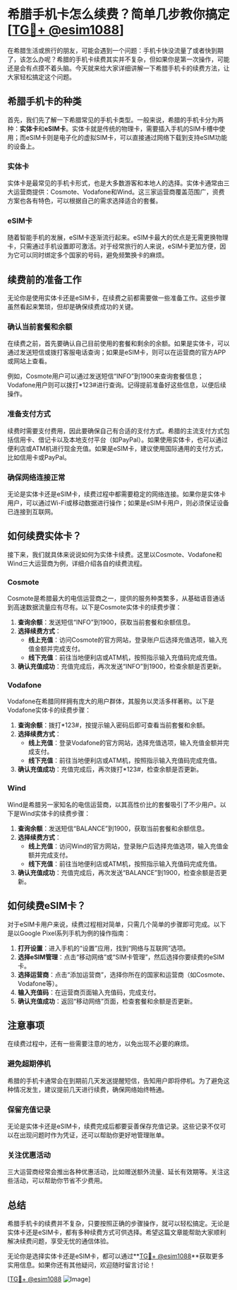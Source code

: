 # 希腊手机卡怎么续费？简单几步教你搞定[[TG💪+ @esim1088](https://t.me/s/esim1088)]

在希腊生活或旅行的朋友，可能会遇到一个问题：手机卡快没流量了或者快到期了，该怎么办呢？希腊的手机卡续费其实并不复杂，但如果你是第一次操作，可能还是会有点摸不着头脑。今天就来给大家详细讲解一下希腊手机卡的续费方法，让大家轻松搞定这个问题。

## 希腊手机卡的种类

首先，我们先了解一下希腊常见的手机卡类型。一般来说，希腊的手机卡分为两种：**实体卡**和**eSIM卡**。实体卡就是传统的物理卡，需要插入手机的SIM卡槽中使用；而eSIM卡则是电子化的虚拟SIM卡，可以直接通过网络下载到支持eSIM功能的设备上。

### 实体卡

实体卡是最常见的手机卡形式，也是大多数游客和本地人的选择。实体卡通常由三大运营商提供：Cosmote、Vodafone和Wind。这三家运营商覆盖范围广，资费方案也各有特色，可以根据自己的需求选择适合的套餐。

### eSIM卡

随着智能手机的发展，eSIM卡逐渐流行起来。eSIM卡最大的优点是无需更换物理卡，只需通过手机设置即可激活。对于经常旅行的人来说，eSIM卡更加方便，因为它可以同时绑定多个国家的号码，避免频繁换卡的麻烦。

## 续费前的准备工作

无论你是使用实体卡还是eSIM卡，在续费之前都需要做一些准备工作。这些步骤虽然看起来繁琐，但却是确保续费成功的关键。

### 确认当前套餐和余额

在续费之前，首先要确认自己目前使用的套餐和剩余的余额。如果是实体卡，可以通过发送短信或拨打客服电话查询；如果是eSIM卡，则可以在运营商的官方APP或网站上查看。

例如，Cosmote用户可以通过发送短信“INFO”到1900来查询套餐信息；Vodafone用户则可以拨打*123#进行查询。记得提前准备好这些信息，以便后续操作。

### 准备支付方式

续费时需要支付费用，因此要确保自己有合适的支付方式。希腊的主流支付方式包括信用卡、借记卡以及本地支付平台（如PayPal）。如果使用实体卡，也可以通过便利店或ATM机进行现金充值。如果是eSIM卡，建议使用国际通用的支付方式，比如信用卡或PayPal。

### 确保网络连接正常

无论是实体卡还是eSIM卡，续费过程中都需要稳定的网络连接。如果你是实体卡用户，可以通过Wi-Fi或移动数据进行操作；如果是eSIM卡用户，则必须保证设备已连接到互联网。

## 如何续费实体卡？

接下来，我们就具体来说说如何为实体卡续费。这里以Cosmote、Vodafone和Wind三大运营商为例，详细介绍各自的续费流程。

### Cosmote

Cosmote是希腊最大的电信运营商之一，提供的服务种类繁多，从基础语音通话到高速数据流量应有尽有。以下是Cosmote实体卡的续费步骤：

1. **查询余额**：发送短信“INFO”到1900，获取当前套餐和余额信息。
2. **选择续费方式**：
   - **线上充值**：访问Cosmote的官方网站，登录账户后选择充值选项，输入充值金额并完成支付。
   - **线下充值**：前往当地便利店或ATM机，按照指示输入充值码完成充值。
3. **确认充值成功**：充值完成后，再次发送“INFO”到1900，检查余额是否更新。

### Vodafone

Vodafone在希腊同样拥有庞大的用户群体，其服务以灵活多样著称。以下是Vodafone实体卡的续费步骤：

1. **查询余额**：拨打*123#，按提示输入密码后即可查看当前套餐和余额。
2. **选择续费方式**：
   - **线上充值**：登录Vodafone的官方网站，选择充值选项，输入充值金额并完成支付。
   - **线下充值**：前往当地便利店或ATM机，按照指示输入充值码完成充值。
3. **确认充值成功**：充值完成后，再次拨打*123#，检查余额是否更新。

### Wind

Wind是希腊另一家知名的电信运营商，以其高性价比的套餐吸引了不少用户。以下是Wind实体卡的续费步骤：

1. **查询余额**：发送短信“BALANCE”到1900，获取当前套餐和余额信息。
2. **选择续费方式**：
   - **线上充值**：访问Wind的官方网站，登录账户后选择充值选项，输入充值金额并完成支付。
   - **线下充值**：前往当地便利店或ATM机，按照指示输入充值码完成充值。
3. **确认充值成功**：充值完成后，再次发送“BALANCE”到1900，检查余额是否更新。

## 如何续费eSIM卡？

对于eSIM卡用户来说，续费过程相对简单，只需几个简单的步骤即可完成。以下是以Google Pixel系列手机为例的操作指南：

1. **打开设置**：进入手机的“设置”应用，找到“网络与互联网”选项。
2. **选择eSIM管理**：点击“移动网络”或“SIM卡管理”，然后选择你要续费的eSIM卡。
3. **选择运营商**：点击“添加运营商”，选择你所在的国家和运营商（如Cosmote、Vodafone等）。
4. **输入充值码**：在运营商页面输入充值码，完成支付。
5. **确认充值成功**：返回“移动网络”页面，检查套餐和余额是否更新。

## 注意事项

在续费过程中，还有一些需要注意的地方，以免出现不必要的麻烦。

### 避免超期停机

希腊的手机卡通常会在到期前几天发送提醒短信，告知用户即将停机。为了避免这种情况发生，建议提前几天进行续费，确保网络始终畅通。

### 保留充值记录

无论是实体卡还是eSIM卡，续费完成后都要妥善保存充值记录。这些记录不仅可以在出现问题时作为凭证，还可以帮助你更好地管理账单。

### 关注优惠活动

三大运营商经常会推出各种优惠活动，比如赠送额外流量、延长有效期等。关注这些活动，可以帮助你节省不少费用。

## 总结

希腊手机卡的续费并不复杂，只要按照正确的步骤操作，就可以轻松搞定。无论是实体卡还是eSIM卡，都有多种续费方式可供选择。希望这篇文章能帮助大家顺利解决续费问题，享受无忧的通信体验。

无论你是选择实体卡还是eSIM卡，都可以通过**[TG💪+ @esim1088](https://t.me/s/esim1088)**获取更多实用信息。如果你还有其他疑问，欢迎随时留言讨论！

[[TG💪+ @esim1088](https://t.me/s/esim1088) ![Image](https://i.postimg.cc/4NQfJmqS/Snipaste-2025-05-13-00-14-12.png)]